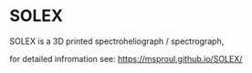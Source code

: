 # SOLEX
SOLEX is a 3D printed spectroheliograph / spectrograph, 

for detailed infromation see:  https://msproul.github.io/SOLEX/

